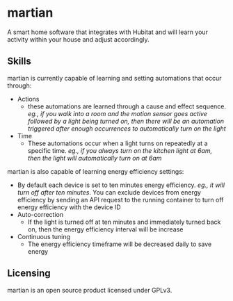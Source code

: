 # martian
A smart home software that integrates with Hubitat and will learn your activity within your house and adjust accordingly.

## Skills
martian is currently capable of learning and setting automations that occur through:
- Actions
  - these automations are learned through a cause and effect sequence. _eg., if you walk into a room and the motion sensor goes active followed by a light being turned on, then there will be an automation triggered after enough occurrences to automatically turn on the light_
- Time
  - These automations occur when a light turns on repeatedly at a specific time. _eg., if you always turn on the kitchen light at 6am, then the light will automatically turn on at 6am_

martian is also capable of learning energy efficiency settings:
- By default each device is set to ten minutes energy efficiency. _eg., it will turn off after ten minutes_. You can exclude devices from energy efficiency by sending an API request to the running container to turn off energy efficiency with the device ID
- Auto-correction
  - If the light is turned off at ten minutes and immediately turned back on, then the energy efficiency interval will be increase
- Continuous tuning
  - The energy efficiency timeframe will be decreased daily to save energy

## Licensing
martian is an open source product licensed under GPLv3.